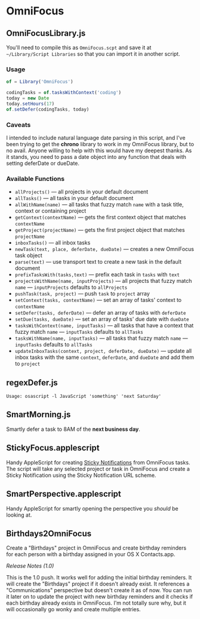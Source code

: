OmniFocus
===========

## OmniFocusLibrary.js

You'll need to compile this as `OmniFocus.scpt` and save it at `~/Library/Script Libraries` so that you can import it in another script.

### Usage

```javascript
of = Library('OmniFocus')

codingTasks = of.tasksWithContext('coding')
today = new Date
today.setHours(17)
of.setDefer(codingTasks, today)

```

### Caveats

I intended to include natural language date parsing in this script, and I've been trying to get the **chrono** library to work in my OmniFocus library, but to no avail. Anyone willing to help with this would have my deepest thanks. As it stands, you need to pass a date object into any function that deals with setting deferDate or dueDate.

### Available Functions

- `allProjects()` — all projects in your default document
- `allTasks()` — all tasks in your default document
- `allWithName(name)` — all tasks that fuzzy match `name` with a task title, context or containing project
- `getContext(contextName)` — gets the first context object that matches `contextName`
- `getProject(projectName)` — gets the first project object that matches `projectName`
- `inboxTasks()` — all inbox tasks
- `newTask(text, place, deferDate, dueDate)` — creates a new OmniFocus task object
- `parse(text)` — use transport text to create a new task in the default document
- `prefixTasksWith(tasks,text)` — prefix each task in `tasks` with `text`
- `projectsWithName(name, inputProjects)` — all projects that fuzzy match `name` — `inputProjects` defaults to `allProjects`
- `pushTask(task, project)` — push `task` to `project` array
- `setContext(tasks, contextName)` — set an array of tasks' context to `contextName`
- `setDefer(tasks, deferDate)` — defer an array of tasks with `deferDate`
- `setDue(tasks, dueDate)` — set an array of tasks' due date with `dueDate`
- `tasksWithContext(name, inputTasks)` — all tasks that have a context that fuzzy match `name` — `inputTasks` defaults to `allTasks`
- `tasksWithName(name, inputTasks)` — all tasks that fuzzy match `name` — `inputTasks` defaults to `allTasks`
- `updateInboxTasks(context, project, deferDate, dueDate)` — update all inbox tasks with the same `context`, `deferDate`, and `dueDate` and add them to `project`

## regexDefer.js

`Usage: osascript -l JavaScript 'something' 'next Saturday'`

## SmartMorning.js

Smartly defer a task to 8AM of the **next business day**.

## StickyFocus.applescript
Handy AppleScript for creating [Sticky Notifications](http://instinctivecode.com/sticky-notifications/) from OmniFocus tasks. The script will take any selected project or task in OmniFocus and create a Sticky Notification using the Sticky Notification URL scheme.

## SmartPerspective.applescript

Handy AppleScript for smartly opening the perspective you *should* be looking at.

## Birthdays2OmniFocus

Create a "Birthdays" project in OmniFocus and create birthday reminders for each person with a birthday assigned in your OS X Contacts.app.

*Release Notes (1.0)*

This is the 1.0 push. It works well for adding the initial birthday reminders. It will create the "Birthdays" project if it doesn't already exist. It references a "Communications" perspective but doesn't create it as of now. You can run it later on to update the project with new birthday reminders and it checks if each birthday already exists in OmniFocus. I'm not totally sure why, but it will occasionally go wonky and create multiple entries.
